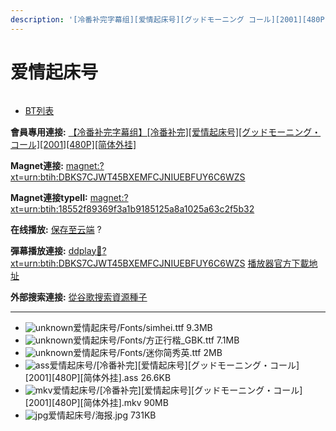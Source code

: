 ```yaml
---
description: '[冷番补完字幕组][爱情起床号][グッドモーニング コール][2001][480P][简体外挂]'
---
```


# 爱情起床号



<figure><img src="https://s1.ax1x.com/2018/07/09/PnpXgH.jpg" alt=""><figcaption></figcaption></figure>

* [BT列表](https://share.dmhy.org/topics/view/494523_2001_480P.html#tabs-1)

**會員專用連接:** [【冷番补完字幕组】\[冷番补完\]\[爱情起床号\]\[グッドモーニング・コール\]\[2001\]\[480P\]\[简体外挂\]](https://dl.dmhy.org/2018/07/09/18552f89369f3a1b9185125a8a1025a63c2f5b32.torrent)

**Magnet連接:** [magnet:?xt=urn:btih:DBKS7CJWT45BXEMFCJNIUEBFUY6C6WZS](https://magnet/?xt=urn:btih:DBKS7CJWT45BXEMFCJNIUEBFUY6C6WZS\&dn=\&tr=http%3A%2F%2F104.238.198.186%3A8000%2Fannounce\&tr=udp%3A%2F%2F104.238.198.186%3A8000%2Fannounce\&tr=http%3A%2F%2Ftracker.openbittorrent.com%3A80%2Fannounce\&tr=udp%3A%2F%2Ftracker3.itzmx.com%3A6961%2Fannounce\&tr=http%3A%2F%2Ftracker4.itzmx.com%3A2710%2Fannounce\&tr=http%3A%2F%2Ftracker.publicbt.com%3A80%2Fannounce\&tr=http%3A%2F%2Ftracker.prq.to%2Fannounce\&tr=http%3A%2F%2Fopen.acgtracker.com%3A1096%2Fannounce\&tr=https%3A%2F%2Ft-115.rhcloud.com%2Fonly_for_ylbud\&tr=http%3A%2F%2Fbtfile.sdo.com%3A6961%2Fannounce\&tr=http%3A%2F%2Fexodus.desync.com%3A6969%2Fannounce\&tr=http%3A%2F%2F121.14.98.151%3A9090%2Fannounce\&tr=http%3A%2F%2F173.254.204.71%3A1096%2Fannounce\&tr=http%3A%2F%2F188.190.120.74%3A80%2Fannounce\&tr=http%3A%2F%2F94.228.192.98%2Fannounce\&tr=http%3A%2F%2F95.68.246.30%3A80%2Fannounce\&tr=http%3A%2F%2Fanisaishuu.de%3A2710%2Fannounce)

**Magnet連接typeII:** [magnet:?xt=urn:btih:18552f89369f3a1b9185125a8a1025a63c2f5b32](https://magnet/?xt=urn:btih:18552f89369f3a1b9185125a8a1025a63c2f5b32)

**在线播放:** [保存至云端](https://mypikpak.com/drive/url-checker?url=magnet:?xt=urn:btih:18552f89369f3a1b9185125a8a1025a63c2f5b32) ?

**彈幕播放連接:** [ddplay:magnet:?xt=urn:btih:DBKS7CJWT45BXEMFCJNIUEBFUY6C6WZS](ddplay:magnet:?xt=urn:btih:DBKS7CJWT45BXEMFCJNIUEBFUY6C6WZS\&dn=\&tr=http%3A%2F%2F104.238.198.186%3A8000%2Fannounce\&tr=udp%3A%2F%2F104.238.198.186%3A8000%2Fannounce\&tr=http%3A%2F%2Ftracker.openbittorrent.com%3A80%2Fannounce\&tr=udp%3A%2F%2Ftracker3.itzmx.com%3A6961%2Fannounce\&tr=http%3A%2F%2Ftracker4.itzmx.com%3A2710%2Fannounce\&tr=http%3A%2F%2Ftracker.publicbt.com%3A80%2Fannounce\&tr=http%3A%2F%2Ftracker.prq.to%2Fannounce\&tr=http%3A%2F%2Fopen.acgtracker.com%3A1096%2Fannounce\&tr=https%3A%2F%2Ft-115.rhcloud.com%2Fonly_for_ylbud\&tr=http%3A%2F%2Fbtfile.sdo.com%3A6961%2Fannounce\&tr=http%3A%2F%2Fexodus.desync.com%3A6969%2Fannounce\&tr=http%3A%2F%2F121.14.98.151%3A9090%2Fannounce\&tr=http%3A%2F%2F173.254.204.71%3A1096%2Fannounce\&tr=http%3A%2F%2F188.190.120.74%3A80%2Fannounce\&tr=http%3A%2F%2F94.228.192.98%2Fannounce\&tr=http%3A%2F%2F95.68.246.30%3A80%2Fannounce\&tr=http%3A%2F%2Fanisaishuu.de%3A2710%2Fannounce) [播放器官方下載地址](http://www.dandanplay.com/?from=dmhy)

**外部搜索連接:** [從谷歌搜索資源種子](https://www.google.com/search?oe=utf-8\&q=18552f89369f3a1b9185125a8a1025a63c2f5b32)

***

* ![unknown](https://share.dmhy.org/images/icon/unknown.gif)爱情起床号/Fonts/simhei.ttf 9.3MB
* ![unknown](https://share.dmhy.org/images/icon/unknown.gif)爱情起床号/Fonts/方正行楷\_GBK.ttf 7.1MB
* ![unknown](https://share.dmhy.org/images/icon/unknown.gif)爱情起床号/Fonts/迷你简秀英.ttf 2MB
* ![ass](https://share.dmhy.org/images/icon/ass.gif)爱情起床号/\[冷番补完]\[爱情起床号]\[グッドモーニング・コール]\[2001]\[480P]\[简体外挂].ass 26.6KB
* ![mkv](https://share.dmhy.org/images/icon/mkv.gif)爱情起床号/\[冷番补完]\[爱情起床号]\[グッドモーニング・コール]\[2001]\[480P]\[简体外挂].mkv 90MB
* ![jpg](https://share.dmhy.org/images/icon/jpg.gif)爱情起床号/海报.jpg 731KB

